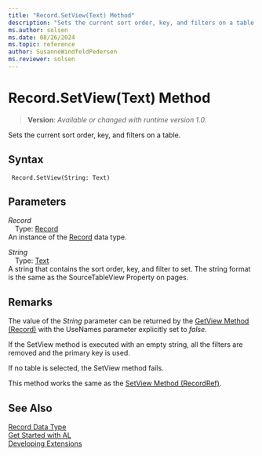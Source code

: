 ```yaml
---
title: "Record.SetView(Text) Method"
description: "Sets the current sort order, key, and filters on a table."
ms.author: solsen
ms.date: 08/26/2024
ms.topic: reference
author: SusanneWindfeldPedersen
ms.reviewer: solsen
---
```

[//]: # (START>DO_NOT_EDIT)
[//]: # (IMPORTANT:Do not edit any of the content between here and the END>DO_NOT_EDIT.)
[//]: # (Any modifications should be made in the .xml files in the ModernDev repo.)
# Record.SetView(Text) Method
> **Version**: _Available or changed with runtime version 1.0._

Sets the current sort order, key, and filters on a table.


## Syntax
```AL
 Record.SetView(String: Text)
```
## Parameters
*Record*  
&emsp;Type: [Record](record-data-type.md)  
An instance of the [Record](record-data-type.md) data type.  

*String*  
&emsp;Type: [Text](../text/text-data-type.md)  
A string that contains the sort order, key, and filter to set. The string format is the same as the SourceTableView Property on pages.  



[//]: # (IMPORTANT: END>DO_NOT_EDIT)

## Remarks  
The value of the *String* parameter can be returned by the [GetView Method \(Record\)](record-getview-method.md) with the UseNames parameter explicitly set to *false*.

If the SetView method is executed with an empty string, all the filters are removed and the primary key is used.

If no table is selected, the SetView method fails.

This method works the same as the [SetView Method \(RecordRef\)](../recordref/recordref-setview-method.md).           


## See Also
[Record Data Type](record-data-type.md)  
[Get Started with AL](../../devenv-get-started.md)  
[Developing Extensions](../../devenv-dev-overview.md)
